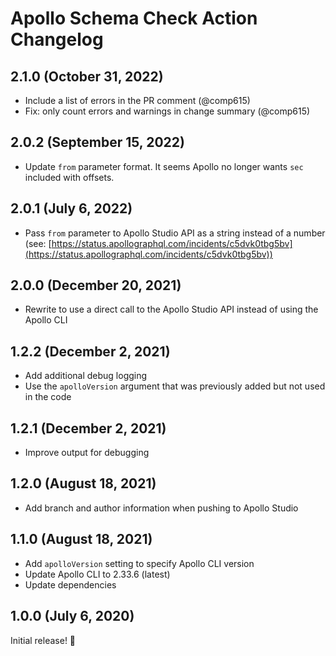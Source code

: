 # Apollo Schema Check Action Changelog

## 2.1.0 (October 31, 2022)

- Include a list of errors in the PR comment (@comp615)
- Fix: only count errors and warnings in change summary (@comp615)

## 2.0.2 (September 15, 2022)

- Update `from` parameter format. It seems Apollo no longer wants `sec` included with offsets.

## 2.0.1 (July 6, 2022)

- Pass `from` parameter to Apollo Studio API as a string instead of a number (see: [https://status.apollographql.com/incidents/c5dvk0tbg5bv](https://status.apollographql.com/incidents/c5dvk0tbg5bv))

## 2.0.0 (December 20, 2021)

- Rewrite to use a direct call to the Apollo Studio API instead of using the Apollo CLI

## 1.2.2 (December 2, 2021)

- Add additional debug logging
- Use the `apolloVersion` argument that was previously added but not used in the code

## 1.2.1 (December 2, 2021)

- Improve output for debugging

## 1.2.0 (August 18, 2021)

- Add branch and author information when pushing to Apollo Studio

## 1.1.0 (August 18, 2021)

- Add `apolloVersion` setting to specify Apollo CLI version
- Update Apollo CLI to 2.33.6 (latest)
- Update dependencies

## 1.0.0 (July 6, 2020)

Initial release! :tada:
